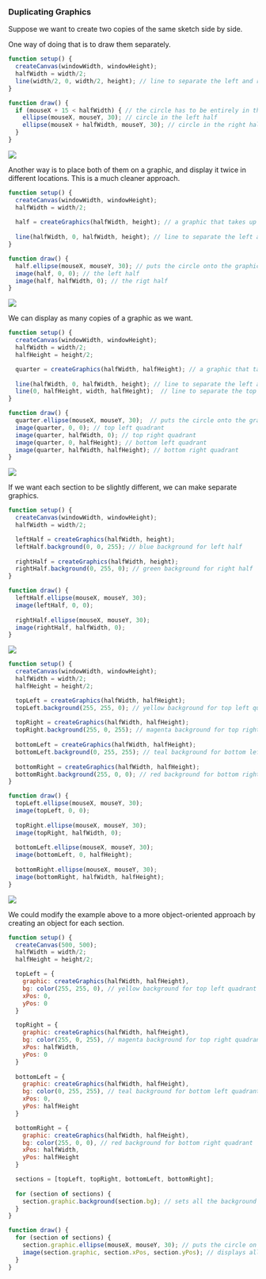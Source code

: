 ### Duplicating Graphics 

Suppose we want to create two copies of the same sketch side by side.

One way of doing that is to draw them separately.

```javascript
function setup() {
  createCanvas(windowWidth, windowHeight);
  halfWidth = width/2;
  line(width/2, 0, width/2, height); // line to separate the left and right half
}

function draw() {
  if (mouseX + 15 < halfWidth) { // the circle has to be entirely in the left half
    ellipse(mouseX, mouseY, 30); // circle in the left half
    ellipse(mouseX + halfWidth, mouseY, 30); // circle in the right half
  }
}
```

![](../../Images/Graphics_5.png)

Another way is to place both of them on a graphic, and display it twice in different locations. This is a much cleaner approach.

```javascript
function setup() {
  createCanvas(windowWidth, windowHeight);
  halfWidth = width/2;
  
  half = createGraphics(halfWidth, height); // a graphic that takes up half the canvas
  
  line(halfWidth, 0, halfWidth, height); // line to separate the left and right half 
}

function draw() {
  half.ellipse(mouseX, mouseY, 30); // puts the circle onto the graphic (if it's out of bounds it won't draw)
  image(half, 0, 0); // the left half
  image(half, halfWidth, 0); // the rigt half
}
```

![](../../Images/Graphics_5.png)

We can display as many copies of a graphic as we want.

```javascript
function setup() {
  createCanvas(windowWidth, windowHeight);
  halfWidth = width/2;
  halfHeight = height/2;

  quarter = createGraphics(halfWidth, halfHeight); // a graphic that takes up a quarter of the canvas
  
  line(halfWidth, 0, halfWidth, height); // line to separate the left and right half 
  line(0, halfHeight, width, halfHeight);  // line to separate the top and bottom half 
}

function draw() {
  quarter.ellipse(mouseX, mouseY, 30);  // puts the circle onto the graphic (if it's out of bounds it won't draw)
  image(quarter, 0, 0); // top left quadrant
  image(quarter, halfWidth, 0); // top right quadrant
  image(quarter, 0, halfHeight); // bottom left quadrant
  image(quarter, halfWidth, halfHeight); // bottom right quadrant
}
```

![](../../Images/Graphics_6.png)

If we want each section to be slightly different, we can make separate graphics.

```javascript
function setup() {
  createCanvas(windowWidth, windowHeight);
  halfWidth = width/2;

  leftHalf = createGraphics(halfWidth, height);
  leftHalf.background(0, 0, 255); // blue background for left half
  
  rightHalf = createGraphics(halfWidth, height);
  rightHalf.background(0, 255, 0); // green background for right half
}

function draw() {
  leftHalf.ellipse(mouseX, mouseY, 30); 
  image(leftHalf, 0, 0);
  
  rightHalf.ellipse(mouseX, mouseY, 30);
  image(rightHalf, halfWidth, 0);
}
```


![](../../Images/Graphics_7.png)

```javascript
function setup() {
  createCanvas(windowWidth, windowHeight);
  halfWidth = width/2;
  halfHeight = height/2;

  topLeft = createGraphics(halfWidth, halfHeight);
  topLeft.background(255, 255, 0); // yellow background for top left quadrant
  
  topRight = createGraphics(halfWidth, halfHeight);
  topRight.background(255, 0, 255); // magenta background for top right quadrant
  
  bottomLeft = createGraphics(halfWidth, halfHeight);
  bottomLeft.background(0, 255, 255); // teal background for bottom left quadrant
  
  bottomRight = createGraphics(halfWidth, halfHeight);
  bottomRight.background(255, 0, 0); // red background for bottom right quadrant
}

function draw() {
  topLeft.ellipse(mouseX, mouseY, 30);
  image(topLeft, 0, 0);
  
  topRight.ellipse(mouseX, mouseY, 30);
  image(topRight, halfWidth, 0);
  
  bottomLeft.ellipse(mouseX, mouseY, 30);
  image(bottomLeft, 0, halfHeight);
  
  bottomRight.ellipse(mouseX, mouseY, 30);
  image(bottomRight, halfWidth, halfHeight);
}
```

![](../../Images/Graphics_8.png)

We could modify the example above to a more object-oriented approach by creating an object for each section.

```javascript
function setup() {
  createCanvas(500, 500);
  halfWidth = width/2;
  halfHeight = height/2;

  topLeft = {
    graphic: createGraphics(halfWidth, halfHeight),
    bg: color(255, 255, 0), // yellow background for top left quadrant
    xPos: 0,
    yPos: 0
  }

  topRight = {
    graphic: createGraphics(halfWidth, halfHeight),
    bg: color(255, 0, 255), // magenta background for top right quadrant
    xPos: halfWidth,
    yPos: 0
  }
  
  bottomLeft = {
    graphic: createGraphics(halfWidth, halfHeight),
    bg: color(0, 255, 255), // teal background for bottom left quadrant
    xPos: 0,
    yPos: halfHeight
  }

  bottomRight = {
    graphic: createGraphics(halfWidth, halfHeight),
    bg: color(255, 0, 0), // red background for bottom right quadrant
    xPos: halfWidth,
    yPos: halfHeight
  }

  sections = [topLeft, topRight, bottomLeft, bottomRight];
  
  for (section of sections) {
    section.graphic.background(section.bg); // sets all the background colours
  }
}

function draw() {
  for (section of sections) {
    section.graphic.ellipse(mouseX, mouseY, 30); // puts the circle on all the graphics
    image(section.graphic, section.xPos, section.yPos); // displays all the graphics in the correct location
  }
}
```

